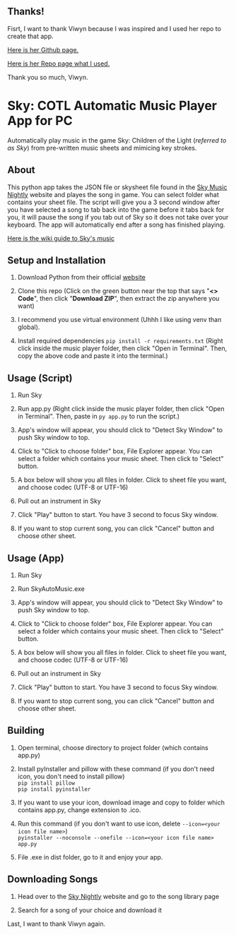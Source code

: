## Thanks!

Fisrt, I want to thank Viwyn because I was inspired and I used her repo to create that app.

[Here is her Github page.](https://github.com/Viwyn)

[Here is her Repo page what I used.](https://github.com/Viwyn/Sky-Music-Player)

Thank you so much, Viwyn.


# Sky: COTL Automatic Music Player App for PC

Automatically play music in the game Sky: Children of the Light (*referred to as Sky*) from pre-written music sheets and mimicing key strokes. 


## About

This python app takes the JSON file or skysheet file found in the [Sky Music Nightly](https://specy.github.io/skyMusic/) website and playes the song in game. You can select folder what contains your sheet file.
The script will give you a 3 second window after you have selected a song to tab back into the game before it tabs back for you, it will pause the song if you tab out of Sky so it does not take over your keyboard. The app will automatically end after a song has finished playing.

[Here is the wiki guide to Sky's music](https://sky-children-of-the-light.fandom.com/wiki/Sky_Music_Guide)


## Setup and Installation

1. Download Python from their official [website](https://www.python.org)

2. Clone this repo
    (Click on the green button near the top that says "**<> Code**", then click "**Download ZIP**", then extract the zip anywhere you want)

3. I recommend you use virtual environment (Uhhh I like using venv than global).

4. Install required dependencies `pip install -r requirements.txt`
    (Right click inside the music player folder, then click "Open in Terminal". Then, copy the above code and paste it into the terminal.)


## Usage (Script)

1. Run Sky

2. Run app.py
    (Right click inside the music player folder, then click "Open in Terminal". Then, paste in `py app.py` to run the script.)

3. App's window will appear, you should click to "Detect Sky Window" to push Sky window to top.

4. Click to "Click to choose folder" box, File Explorer appear. You can select a folder which contains your music sheet. Then click to "Select" button.

5. A box below will show you all files in folder. Click to sheet file you want, and choose codec (UTF-8 or UTF-16)

6. Pull out an instrument in Sky

7. Click "Play" button to start. You have 3 second to focus Sky window.

8. If you want to stop current song, you can click "Cancel" button and choose other sheet.


## Usage (App)

1. Run Sky

2. Run SkyAutoMusic.exe

3. App's window will appear, you should click to "Detect Sky Window" to push Sky window to top.

4. Click to "Click to choose folder" box, File Explorer appear. You can select a folder which contains your music sheet. Then click to "Select" button.

5. A box below will show you all files in folder. Click to sheet file you want, and choose codec (UTF-8 or UTF-16)

6. Pull out an instrument in Sky

7. Click "Play" button to start. You have 3 second to focus Sky window.

8. If you want to stop current song, you can click "Cancel" button and choose other sheet.


## Building

1. Open terminal, choose directory to project folder (which contains app.py)

2. Install pyInstaller and pillow with these command (if you don't need icon, you don't need to install pillow)\
    `pip install pillow`\
    `pip install pyinstaller`

3. If you want to use your icon, download image and copy to folder which contains app.py, change extension to .ico.

4. Run this command (if you don't want to use icon, delete `--icon=<your icon file name>`)\
    `pyinstaller --noconsole --onefile --icon=<your icon file name> app.py`

5. File .exe in dist folder, go to it and enjoy your app.


## Downloading Songs

1. Head over to the [Sky Nightly](https://specy.github.io/skyMusic/) website and go to the song library page

2. Search for a song of your choice and download it

Last, I want to thank Viwyn again.